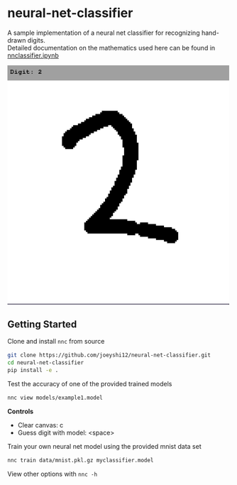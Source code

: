 # neural-net-classifier

A sample implementation of a neural net classifier for recognizing hand-drawn digits.<br>
Detailed documentation on the mathematics used here can be found in <a href="/nnclassifier.ipynb">nnclassifier.ipynb</a>

<img src="images/demo.png" width="500px" alt="demo"/>
 
## Getting Started

Clone and install `nnc` from source
```bash
git clone https://github.com/joeyshi12/neural-net-classifier.git
cd neural-net-classifier
pip install -e .
```

Test the accuracy of one of the provided trained models
```bash
nnc view models/example1.model
```

**Controls**
- Clear canvas: c
- Guess digit with model: \<space\>


Train your own neural net model using the provided mnist data set
```bash
nnc train data/mnist.pkl.gz myclassifier.model
```

View other options with `nnc -h`
